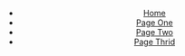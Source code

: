 <nav>
    <header>
        <ul>
            <li><a href="https://yanliang789.github.io/home_garden">Home</a></li>
            <li><a href="https://yanliang789.github.io/home_garden/page1">Page One</a></li>
            <li><a href="https://yanliang789.github.io/home_garden/page2">Page Two</a></li>
            <li><a href="https://yanliang789.github.io/home_garden/page3">Page Thrid</a></li>
        </ul>
    </header>
</nav>

<meta charset="utf-8">
<style>
	h2 {
		font-size: 28px;
		color: #009E73;
		font-weight: normal;
		line-height: 1;
		text-align: left;
		margin: 10px 20px 20px;
		transform: translate(+10%, 0%);
	}

    div.tooltip {
        position: absolute;
        text-align: left;
        width: fit-content;
        padding: 10px;
        font: 12px sans-serif;
        background: lightsteelblue;
        border: 15px;
        border-radius: 5px;
        pointer-events: none;
        font-weight: bold
    }
</style>
<div id='third_page'></div>

<svg width="960" height="500"></svg>
<script src="https://d3js.org/d3.v6.min.js"></script>
<script src="https://cdnjs.cloudflare.com/ajax/libs/d3-legend/2.13.0/d3-legend.js"></script>
<script>
    var svg = d3.select("svg"),
        margin = {top: 20, right: 60, bottom: 120, left: 50},
        width = svg.attr("width") - margin.left - margin.right,
        height = svg.attr("height") - margin.top - margin.bottom,
        g = svg.append("g").attr("transform", "translate(" + margin.left + "," + margin.top + ")");

    let padding = 8;

    let bar = svg.append("g")
        .attr('transform',`translate(${margin.left}, ${margin.right})`);

    let bar2 = svg.append("g")
        .attr('transform',`translate(${width / 3 + margin.left}, ${margin.right})`);

    let bar3 = svg.append("g")
        .attr('transform',`translate(${ 2 * width / 3 + margin.left}, ${margin.right})`);

    let kinds = {"Building mat. and garden equip. and supplies dealers" : "Garden equip Shopping", "Electronic shopping and mail-order houses": "E shopping", "Beer, wine, and liquor stores": "Beer wine shopping"};
    d3.csv("top_rise_retail_sales2020and2019.csv", function(data) {
        return {
            kind: data['Kind of Business'],
            month: [+data['Apr.change'] * 100, +data['May.change'] * 100, +data['Jun.change'] * 100],
            Apr: +data['Apr.change'] * 100,
            May: +data['May.change'] * 100,
            Jun: +data['Jun.change'] * 100
        };
        // return data;
    }).then(function(data) {
        console.log(data);
        let bar_width = width / (4 * data.length);
        // Add X axis for
        let x = d3.scaleBand()
            .range([0, width])
            .domain(data.map(item => item.kind))
        let y = d3.scaleLinear()
            .domain([0, 40])
            .range([height, 0])

        bar.append("g")
            .attr("transform", `translate(${0},${height})`)
            .call(d3.axisBottom(x).tickFormat(function (d) {
                return d.kind;
            }))
        bar.append("g")
            .call(d3.axisLeft(y));

        // Add a scale for bubble color
        let my_color = d3.scaleOrdinal()
            .domain(data.map(item => item.kind))
            .range(['#ABF1Bc','#F89880','steelblue']);

        //color legend
        svg.append("g")
            .attr("class", "legendLog")
            .attr('transform', 'translate(721,20)');
        let color_legend = d3.legendColor()
            .shape('rect')
            .shapePadding(10)
            .shapeRadius(10)
            .orient('vertical')
            .cells(3)
            .scale(my_color);
        svg.select(".legendLog")
            .call(color_legend);

        let tooltip = d3.select("body")
            .append("div")
            .style("opacity", 0)
            .attr("class", "tooltip")

        // functions for tooltip
        let showTooltip = function (event, d) {
            tooltip.transition()
                .duration(200)
                .style('opacity', 0.7)
                .style('left', (event.pageX + 'px'))
                .style('top', (event.pageY - 20 + 'px'))
            tooltip.html(`
                ${kinds[d.kind]} <br/>
                ${(d3.format(".2f"))(d.month[0]) + '%'}<br/>
            `)
        }

        let moveTooltip = function (event, d) {
            tooltip.style("left", (event.pageX) + "px")
                .style("top", (event.pageY + 10) + "px")
        }
        let hideTooltip = function (d) {
            tooltip.transition()
                .duration(500)
                .style("opacity", 0)
        }

        // Add rects
        bar.append('g')
            .selectAll("rect")
            .data(data)
            .enter()
            .append("rect")
            .attr("class", "rects")
            .attr("y", function (d) {
                return y(d.month[0]);
            })
            .attr("height", function (d) {
                return height - y(d.month[0]);
            })
            .attr("width",  bar_width - padding)
            .attr('transform', function (d, i) {
                let position = [bar_width * i + padding, 0];
                return 'translate(' + position + ')';
            })
            .attr("fill", function (d) {
                return my_color(d.kind);
            })
            .on("mouseover", showTooltip)
            .on("mousemove", moveTooltip)
            .on("mouseleave", hideTooltip);

        //X axis text
        svg.append("text")
            .attr("transform", `translate(${ width / 5},${height + margin.top + margin.bottom - 20})`)
            .attr("text-anchor", "middle")
            .text("Apr 19 vs Apr 20");

        //Y axis text
        svg.append("text")
            .attr("transform", "rotate(-90)")
            .attr("x", 0 - height / 2 - 60 )
            .attr("y", 0 )
            .attr("dy", "1em")
            .attr("text-anchor", "middle")
            .text("Retail Sales Rise Percentage");

        svg.append("text")
            .attr("transform", `translate(${width / 2},${20})`)
            .attr("text-anchor", "middle")
            .attr("font-weight", "bold")
            .text("The top Retail Sales Rise During Covid-19(2020 VS 2019)")

        // group 2
        bar2.append("g")
            .attr("transform", `translate(${width / 3 + 10},${height})`)
            .call(d3.axisBottom(x)
                .tickFormat(function (d) {
                return d.kind;
            }))
        bar2.append("g")
            .call(d3.axisLeft(y));
        bar2.append('g')
            .selectAll("rect")
            .data(data)
            .enter()
            .append("rect")
            .attr("class", "rects")
            .attr("y", function (d) {
                return y(d.month[1]);
            })
            .attr("height", function (d) {
                return height - y(d.month[1]);
            })
            .attr("width",  bar_width - padding)
            .attr('transform', function (d, i) {
                let position = [bar_width * i + padding, 0];
                return 'translate(' + position + ')';
            })
            .attr("fill", function (d) {
                return my_color(d.kind);
            })
            .on("mouseover", showTooltip)
            .on("mousemove", moveTooltip)
            .on("mouseleave", hideTooltip);

        svg.append("text")
            .attr("transform", `translate(${2.2 * width / 4},${height + margin.top + margin.bottom - 20})`)
            .attr("text-anchor", "middle")
            .text("May 19 vs May 20");

        //group 3
        bar3.append("g")
            .attr("transform", `translate(${width / 3 + 10},${height})`)
            .call(d3.axisBottom(x).tickFormat(function (d) {
                return d.kind;
            }))
        bar3.append("g")
            .call(d3.axisLeft(y));
        bar3.append('g')
            .selectAll("rect")
            .data(data)
            .enter()
            .append("rect")
            .attr("class", "rects")
            .attr("y", function (d) {
                return y(d.month[2]);
            })
            .attr("height", function (d) {
                return height - y(d.month[2]);
            })
            .attr("width",  bar_width - padding)
            .attr('transform', function (d, i) {
                let position = [bar_width * i + padding, 0];
                return 'translate(' + position + ')';
            })
            .attr("fill", function (d) {
                return my_color(d.kind);
            })
            .on("mouseover", showTooltip)
            .on("mousemove", moveTooltip)
            .on("mouseleave", hideTooltip);

        svg.append("text")
            .attr("transform", `translate(${ width - 100},${height + margin.top + margin.bottom - 20})`)
            .attr("text-anchor", "middle")
            .text("Jun 19 vs Jun 20");
    })
</script>

